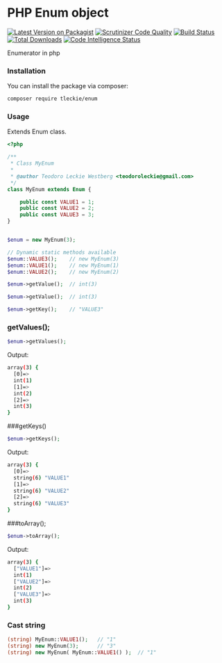 # PHP Enum object

[![Latest Version on Packagist](https://img.shields.io/packagist/v/tleckie/enum.svg?style=flat-square)](https://packagist.org/packages/tleckie/enum)
[![Scrutinizer Code Quality](https://scrutinizer-ci.com/g/teodoroleckie/enum/badges/quality-score.png?b=main)](https://scrutinizer-ci.com/g/teodoroleckie/enum/?branch=main)
[![Build Status](https://scrutinizer-ci.com/g/teodoroleckie/enum/badges/build.png?b=main)](https://scrutinizer-ci.com/g/teodoroleckie/enum/build-status/main)
[![Total Downloads](https://img.shields.io/packagist/dt/tleckie/enum.svg?style=flat-square)](https://packagist.org/packages/tleckie/enum)
[![Code Intelligence Status](https://scrutinizer-ci.com/g/teodoroleckie/enum/badges/code-intelligence.svg?b=main)](https://scrutinizer-ci.com/code-intelligence)

Enumerator in php

### Installation

You can install the package via composer:

```bash
composer require tleckie/enum
```

### Usage

Extends Enum class.

```php
<?php

/**
 * Class MyEnum
 *
 * @author Teodoro Leckie Westberg <teodoroleckie@gmail.com>
 */
class MyEnum extends Enum {

    public const VALUE1 = 1;
    public const VALUE2 = 2;
    public const VALUE3 = 3;
}


$enum = new MyEnum(3);

// Dynamic static methods available
$enum::VALUE3();    // new MyEnum(3)
$enum::VALUE1();    // new MyEnum(1)
$enum::VALUE2();    // new MyEnum(2)
```
```php
$enum->getValue();  // int(3)
```
```php
$enum->getValue();  // int(3)
```
```php
$enum->getKey();    // "VALUE3"
```

### getValues();
```php
$enum->getValues();
```
Output:
```bash
array(3) {
  [0]=>
  int(1)
  [1]=>
  int(2)
  [2]=>
  int(3)
}
```

###getKeys()
```php
$enum->getKeys();
```
Output:
```bash
array(3) {
  [0]=>
  string(6) "VALUE1"
  [1]=>
  string(6) "VALUE2"
  [2]=>
  string(6) "VALUE3"
}
```
###toArray();
```php
$enum->toArray();
```
Output:
```bash
array(3) {
  ["VALUE1"]=>
  int(1)
  ["VALUE2"]=>
  int(2)
  ["VALUE3"]=>
  int(3)
}
```
### Cast string
```php
(string) MyEnum::VALUE1();   // "1"
(string) new MyEnum(3);      // "3"
(string) new MyEnum( MyEnum::VALUE1() );  // "1"
```

